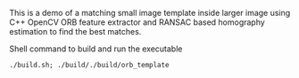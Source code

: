 This is a demo of a matching small image template inside larger image using C++ OpenCV ORB feature extractor and RANSAC based homography estimation to find the best matches.

Shell command to build and run the executable

```
./build.sh; ./build/./build/orb_template   
```